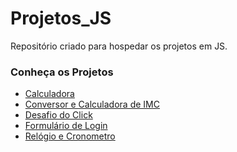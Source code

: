 # Projetos_JS
Repositório criado para hospedar os projetos em JS.

### Conheça os Projetos
<ul>
  <li><a href="https://github.com/Ricardo93santos/Projetos_JS/tree/main/Calculadora">Calculadora</a></li>
  <li><a href="https://github.com/Ricardo93santos/Projetos_JS/tree/main/Conversor%20e%20Calculadora%20-%20Converter%20and%20Calculators">Conversor e Calculadora de IMC</a></li>
  <li><a href="https://github.com/Ricardo93santos/Projetos_JS/tree/main/Desafio%20do%20Click">Desafio do Click</a></li>
  <li><a href="https://github.com/Ricardo93santos/Projetos_JS/tree/main/Formulario%20de%20Login%20-%20Login%20Form">Formulário de Login</a></li>
  <li><a href="https://github.com/Ricardo93santos/Projetos_JS/tree/main/Relogio">Relógio e Cronometro</a></li>
</ul>
